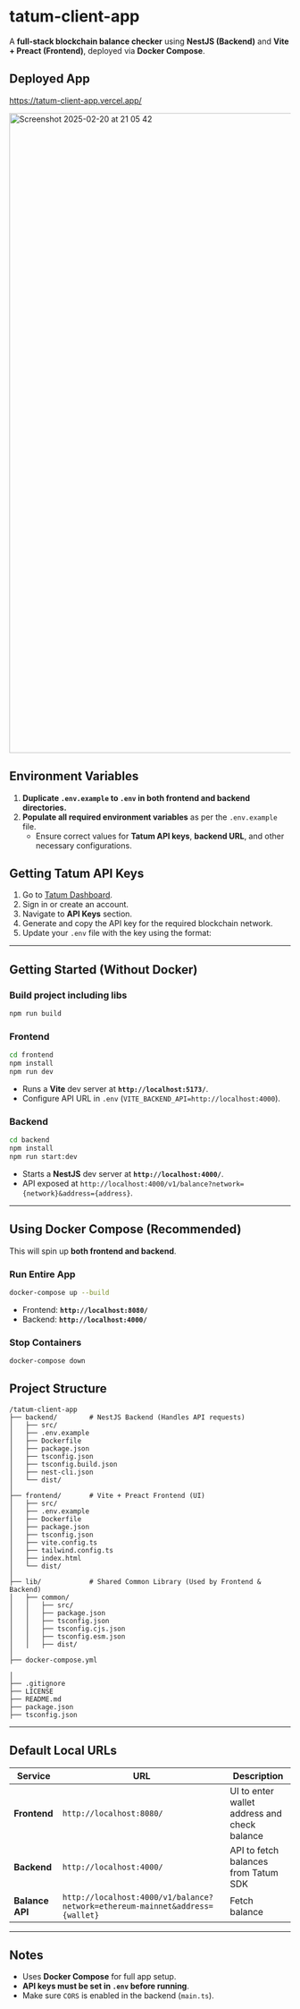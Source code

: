 # tatum-client-app

A **full-stack blockchain balance checker** using **NestJS (Backend)** and **Vite + Preact (Frontend)**, deployed via **Docker Compose**.

## Deployed App

https://tatum-client-app.vercel.app/


<img width="1144" alt="Screenshot 2025-02-20 at 21 05 42" src="https://github.com/user-attachments/assets/9e47b841-6c73-450c-8b4f-a16c7804181d" />

## **Environment Variables**

1. **Duplicate `.env.example` to `.env` in both frontend and backend directories.**
2. **Populate all required environment variables** as per the `.env.example` file.
   - Ensure correct values for **Tatum API keys**, **backend URL**, and other necessary configurations.
  
## Getting Tatum API Keys

1. Go to [Tatum Dashboard](https://tatum.io/).
2. Sign in or create an account.
3. Navigate to **API Keys** section.
4. Generate and copy the API key for the required blockchain network.
5. Update your `.env` file with the key using the format:

---

## **Getting Started (Without Docker)**

### **Build project including libs**
```sh
npm run build
```

### **Frontend**
```sh
cd frontend
npm install
npm run dev
```
- Runs a **Vite** dev server at **`http://localhost:5173/`**.
- Configure API URL in `.env` (`VITE_BACKEND_API=http://localhost:4000`).

### **Backend**
```sh
cd backend
npm install
npm run start:dev
```
- Starts a **NestJS** dev server at **`http://localhost:4000/`**.
- API exposed at `http://localhost:4000/v1/balance?network={network}&address={address}`.

---

## **Using Docker Compose (Recommended)**

This will spin up **both frontend and backend**.

### **Run Entire App**
```sh
docker-compose up --build
```
- Frontend: **`http://localhost:8080/`**
- Backend: **`http://localhost:4000/`**

### **Stop Containers**
```sh
docker-compose down
```

## **Project Structure**
```
/tatum-client-app
├── backend/        # NestJS Backend (Handles API requests)
│   ├── src/        
│   ├── .env.example 
│   ├── Dockerfile   
│   ├── package.json  
│   ├── tsconfig.json 
│   ├── tsconfig.build.json 
│   ├── nest-cli.json  
│   └── dist/        
│
├── frontend/       # Vite + Preact Frontend (UI)
│   ├── src/        
│   ├── .env.example  
│   ├── Dockerfile    
│   ├── package.json  
│   ├── tsconfig.json 
│   ├── vite.config.ts 
│   ├── tailwind.config.ts 
│   ├── index.html    
│   └── dist/         
│
├── lib/            # Shared Common Library (Used by Frontend & Backend)
│   ├── common/     
│   │   ├── src/    
│   │   ├── package.json  
│   │   ├── tsconfig.json 
│   │   ├── tsconfig.cjs.json  
│   │   ├── tsconfig.esm.json 
│   │   ├── dist/   
│
├── docker-compose.yml 

│
├── .gitignore      
├── LICENSE        
├── README.md       
├── package.json    
├── tsconfig.json   

```
---

## **Default Local URLs**

| Service   | URL                      | Description |
|-----------|--------------------------|-------------|
| **Frontend** | `http://localhost:8080/` | UI to enter wallet address and check balance |
| **Backend** | `http://localhost:4000/` | API to fetch balances from Tatum SDK |
| **Balance API** | `http://localhost:4000/v1/balance?network=ethereum-mainnet&address={wallet}` | Fetch balance |

---

## **Notes**

- Uses **Docker Compose** for full app setup.
- **API keys must be set in `.env` before running**.
- Make sure `CORS` is enabled in the backend (`main.ts`).
